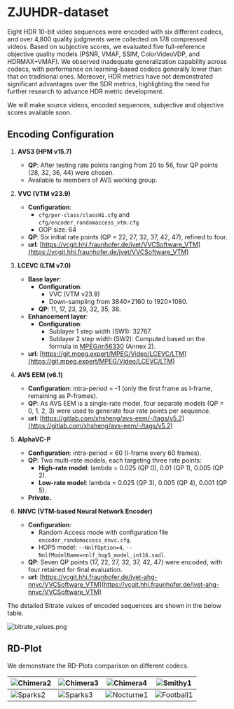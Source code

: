 # ZJUHDR-dataset

Eight HDR 10-bit video sequences were encoded with six different codecs, and over 4,800 quality judgments were collected on 178 compressed videos. Based on subjective scores, we evaluated five full-reference objective quality models (PSNR, VMAF, SSIM, ColorVideoVDP, and HDRMAX+VMAF). We observed inadequate generalization capability across codecs, with performance on learning-based codecs generally lower than that on traditional ones. Moreover, HDR metrics have not demonstrated significant advantages over the SDR metrics, highlighting the need for further research to advance HDR metric development.

We will make source videos, encoded sequences, subjective and objective scores available soon.

## Encoding Configuration

1) **AVS3 (HPM v15.7)**
   - **QP**: After testing rate points ranging from 20 to 56, four QP points (28, 32, 36, 44) were chosen.
   - Available to members of AVS working group.

2) **VVC (VTM v23.9)**
   - **Configuration**:
     - `cfg/per-class/classH1.cfg` and `cfg/encoder_randomaccess_vtm.cfg`
     - GOP size: 64
   - **QP**: Six initial rate points (QP = 22, 27, 32, 37, 42, 47), refined to four.
   - **url**: [https://vcgit.hhi.fraunhofer.de/jvet/VVCSoftware_VTM](https://vcgit.hhi.fraunhofer.de/jvet/VVCSoftware_VTM)

3) **LCEVC (LTM v7.0)**
   - **Base layer**:
     - **Configuration**:
       - VVC (VTM v23.9)
       - Down-sampling from 3840×2160 to 1920×1080.
     - **QP**: 11, 17, 23, 29, 32, 35, 38.
   - **Enhancement layer**:
     - **Configuration**:
       - Sublayer 1 step width (SW1): 32767.
       - Sublayer 2 step width (SW2): Computed based on the formula in [MPEG/m56330](https://dms.mpeg.expert/doc_end_user/current_document.php?id=78233&id_meeting=0) (Annex 2).
   - **url**: [https://git.mpeg.expert/MPEG/Video/LCEVC/LTM](https://git.mpeg.expert/MPEG/Video/LCEVC/LTM)

4) **AVS EEM (v6.1)**
   - **Configuration**: intra-period = -1 (only the first frame as I-frame, remaining as P-frames).
   - **QP**: As AVS EEM is a single-rate model, four separate models (QP = 0, 1, 2, 3) were used to generate four rate points per sequence.
   - **url**: [https://gitlab.com/xhsheng/avs-eem/-/tags/v5.2](https://gitlab.com/xhsheng/avs-eem/-/tags/v5.2)

5) **AlphaVC-P**
   - **Configuration**: intra-period = 60 (I-frame every 60 frames).
   - **QP**: Two multi-rate models, each targeting three rate points:
     - **High-rate model**: lambda = 0.025 (QP 0), 0.01 (QP 1), 0.005 (QP 2).
     - **Low-rate model**: lambda = 0.025 (QP 3), 0.005 (QP 4), 0.001 (QP 5).
   - **Private.**

6) **NNVC (VTM-based Neural Network Encoder)**
   - **Configuration**:
     - Random Access mode with configuration file `encoder_randomaccess_nnvc.cfg`.
     - HOP5 model: `--NnlfOption=4`, `--NnlfModelName=nnlf_hop5_model_int16.sadl`.
   - **QP**: Seven QP points (17, 22, 27, 32, 37, 42, 47) were encoded, with four retained for final evaluation.
   - **url**: [https://vcgit.hhi.fraunhofer.de/jvet-ahg-nnvc/VVCSoftware_VTM](https://vcgit.hhi.fraunhofer.de/jvet-ahg-nnvc/VVCSoftware_VTM)


The detailed Bitrate values of encoded sequences are shown in the below table.

![bitrate_values.png](https://github.com/blindwang/ZJUHDR-dataset/blob/main/bitrate_values.png)

## RD-Plot

We demonstrate the RD-Plots comparison on different codecs.

| ![Chimera2](https://github.com/blindwang/ZJUHDR-dataset/blob/main/RD-plot/Chimera2_MOS_RD-plot.png) | ![Chimera3](https://github.com/blindwang/ZJUHDR-dataset/blob/main/RD-plot/Chimera3_MOS_RD-plot.png) | ![Chimera4](https://github.com/blindwang/ZJUHDR-dataset/blob/main/RD-plot/Chimera4_MOS_RD-plot.png) | ![Smithy1](https://github.com/blindwang/ZJUHDR-dataset/blob/main/RD-plot/Smithy1_MOS_RD-plot.png) |
| --- | --- | --- | --- |
| ![Sparks2](https://github.com/blindwang/ZJUHDR-dataset/blob/main/RD-plot/Sparks2_MOS_RD-plot.png) | ![Sparks3](https://github.com/blindwang/ZJUHDR-dataset/blob/main/RD-plot/Sparks3_MOS_RD-plot.png) | ![Nocturne1](https://github.com/blindwang/ZJUHDR-dataset/blob/main/RD-plot/Nocturne1_MOS_RD-plot.png) | ![Football1](https://github.com/blindwang/ZJUHDR-dataset/blob/main/RD-plot/Football1_MOS_RD-plot.png) |

